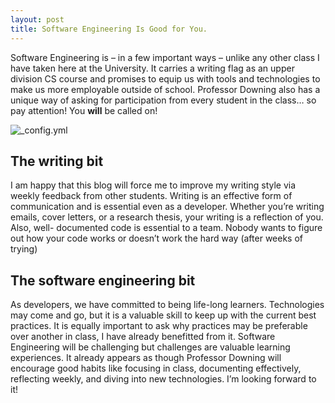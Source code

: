 ```yaml
---
layout: post
title: Software Engineering Is Good for You.
---
```


Software Engineering is – in a few important ways – unlike any other class I have taken here at the
University. It carries a writing flag as an upper division CS course and promises to equip us with tools 
and technologies to make us more employable outside of school. Professor Downing also has a unique 
way of asking for participation from every student in the class… so pay attention! You **will** be called 
on!

![_config.yml]()

## The writing bit

I am happy that this blog will force me to improve my writing style via weekly feedback from other 
students. Writing is an effective form of communication and is essential even as a developer. Whether 
you’re writing emails, cover letters, or a research thesis, your writing is a reflection of you. Also, well-
documented code is essential to a team. Nobody wants to figure out how your code works or doesn’t 
work the hard way (after weeks of trying)

## The software engineering bit

As developers, we have committed to being life-long learners. Technologies may come and go, but it is a 
valuable skill to keep up with the current best practices. It is equally important to ask why practices may 
be preferable over another in class, I have already benefitted from it. Software Engineering will be challenging 
but challenges are valuable learning experiences. It already appears as though Professor Downing will encourage 
good habits like focusing in class, documenting effectively, reflecting weekly, and diving into new technologies. 
I’m looking forward to it!